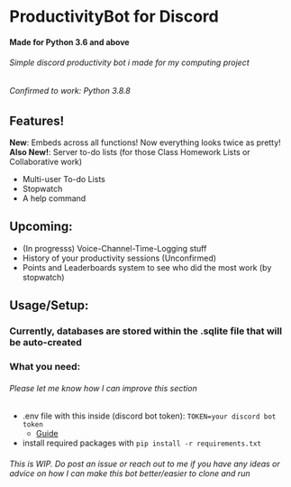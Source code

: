 # ProductivityBot for Discord
#### Made for Python 3.6 and above

###### Simple discord productivity bot i made for my computing project
###### Confirmed to work: Python 3.8.8

## Features!
**New**: Embeds across all functions! Now everything looks twice as pretty!  
**Also New!**: Server to-do lists (for those Class Homework Lists or Collaborative work)  
- Multi-user To-do Lists
- Stopwatch
- A help command
## Upcoming:
- (In progresss) Voice-Channel-Time-Logging stuff
- History of your productivity sessions (Unconfirmed)
- Points and Leaderboards system to see who did the most work (by stopwatch)

## Usage/Setup:

### Currently, databases are stored within the .sqlite file that will be auto-created

### What you need:
###### Please let me know how I can improve this section
- .env file with this inside (discord bot token):
```TOKEN=your discord bot token```
  - [Guide](https://www.writebots.com/discord-bot-token/)
- install required packages with ```pip install -r requirements.txt```



###### This is WIP. Do post an issue or reach out to me if you have any ideas or advice on how I can make this bot better/easier to clone and run



